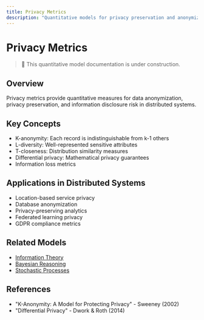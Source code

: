 ```yaml
---
title: Privacy Metrics
description: "Quantitative models for privacy preservation and anonymization"
---
```


# Privacy Metrics

> 🚧 This quantitative model documentation is under construction.

## Overview
Privacy metrics provide quantitative measures for data anonymization, privacy preservation, and information disclosure risk in distributed systems.

## Key Concepts
- K-anonymity: Each record is indistinguishable from k-1 others
- L-diversity: Well-represented sensitive attributes
- T-closeness: Distribution similarity measures
- Differential privacy: Mathematical privacy guarantees
- Information loss metrics

## Applications in Distributed Systems
- Location-based service privacy
- Database anonymization
- Privacy-preserving analytics
- Federated learning privacy
- GDPR compliance metrics

## Related Models
- [Information Theory](./information-theory.md)
- [Bayesian Reasoning](./bayesian-reasoning.md)
- [Stochastic Processes](./stochastic-processes.md)

## References
- "K-Anonymity: A Model for Protecting Privacy" - Sweeney (2002)
- "Differential Privacy" - Dwork & Roth (2014)